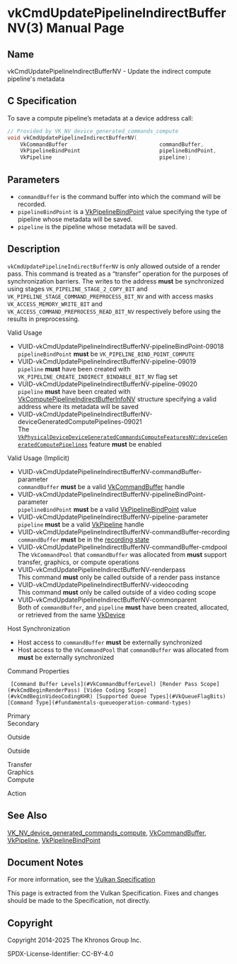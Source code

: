 # vkCmdUpdatePipelineIndirectBufferNV(3) Manual Page

## Name

vkCmdUpdatePipelineIndirectBufferNV - Update the indirect compute pipeline's metadata



## [](#_c_specification)C Specification

To save a compute pipeline’s metadata at a device address call:

```c++
// Provided by VK_NV_device_generated_commands_compute
void vkCmdUpdatePipelineIndirectBufferNV(
    VkCommandBuffer                             commandBuffer,
    VkPipelineBindPoint                         pipelineBindPoint,
    VkPipeline                                  pipeline);
```

## [](#_parameters)Parameters

- `commandBuffer` is the command buffer into which the command will be recorded.
- `pipelineBindPoint` is a [VkPipelineBindPoint](https://registry.khronos.org/vulkan/specs/latest/man/html/VkPipelineBindPoint.html) value specifying the type of pipeline whose metadata will be saved.
- `pipeline` is the pipeline whose metadata will be saved.

## [](#_description)Description

`vkCmdUpdatePipelineIndirectBufferNV` is only allowed outside of a render pass. This command is treated as a “transfer” operation for the purposes of synchronization barriers. The writes to the address **must** be synchronized using stages `VK_PIPELINE_STAGE_2_COPY_BIT` and `VK_PIPELINE_STAGE_COMMAND_PREPROCESS_BIT_NV` and with access masks `VK_ACCESS_MEMORY_WRITE_BIT` and `VK_ACCESS_COMMAND_PREPROCESS_READ_BIT_NV` respectively before using the results in preprocessing.

Valid Usage

- [](#VUID-vkCmdUpdatePipelineIndirectBufferNV-pipelineBindPoint-09018)VUID-vkCmdUpdatePipelineIndirectBufferNV-pipelineBindPoint-09018  
  `pipelineBindPoint` **must** be `VK_PIPELINE_BIND_POINT_COMPUTE`
- [](#VUID-vkCmdUpdatePipelineIndirectBufferNV-pipeline-09019)VUID-vkCmdUpdatePipelineIndirectBufferNV-pipeline-09019  
  `pipeline` **must** have been created with `VK_PIPELINE_CREATE_INDIRECT_BINDABLE_BIT_NV` flag set
- [](#VUID-vkCmdUpdatePipelineIndirectBufferNV-pipeline-09020)VUID-vkCmdUpdatePipelineIndirectBufferNV-pipeline-09020  
  `pipeline` **must** have been created with [VkComputePipelineIndirectBufferInfoNV](https://registry.khronos.org/vulkan/specs/latest/man/html/VkComputePipelineIndirectBufferInfoNV.html) structure specifying a valid address where its metadata will be saved
- [](#VUID-vkCmdUpdatePipelineIndirectBufferNV-deviceGeneratedComputePipelines-09021)VUID-vkCmdUpdatePipelineIndirectBufferNV-deviceGeneratedComputePipelines-09021  
  The [`VkPhysicalDeviceDeviceGeneratedCommandsComputeFeaturesNV`::`deviceGeneratedComputePipelines`](https://registry.khronos.org/vulkan/specs/latest/html/vkspec.html#features-deviceGeneratedComputePipelines) feature **must** be enabled

Valid Usage (Implicit)

- [](#VUID-vkCmdUpdatePipelineIndirectBufferNV-commandBuffer-parameter)VUID-vkCmdUpdatePipelineIndirectBufferNV-commandBuffer-parameter  
  `commandBuffer` **must** be a valid [VkCommandBuffer](https://registry.khronos.org/vulkan/specs/latest/man/html/VkCommandBuffer.html) handle
- [](#VUID-vkCmdUpdatePipelineIndirectBufferNV-pipelineBindPoint-parameter)VUID-vkCmdUpdatePipelineIndirectBufferNV-pipelineBindPoint-parameter  
  `pipelineBindPoint` **must** be a valid [VkPipelineBindPoint](https://registry.khronos.org/vulkan/specs/latest/man/html/VkPipelineBindPoint.html) value
- [](#VUID-vkCmdUpdatePipelineIndirectBufferNV-pipeline-parameter)VUID-vkCmdUpdatePipelineIndirectBufferNV-pipeline-parameter  
  `pipeline` **must** be a valid [VkPipeline](https://registry.khronos.org/vulkan/specs/latest/man/html/VkPipeline.html) handle
- [](#VUID-vkCmdUpdatePipelineIndirectBufferNV-commandBuffer-recording)VUID-vkCmdUpdatePipelineIndirectBufferNV-commandBuffer-recording  
  `commandBuffer` **must** be in the [recording state](#commandbuffers-lifecycle)
- [](#VUID-vkCmdUpdatePipelineIndirectBufferNV-commandBuffer-cmdpool)VUID-vkCmdUpdatePipelineIndirectBufferNV-commandBuffer-cmdpool  
  The `VkCommandPool` that `commandBuffer` was allocated from **must** support transfer, graphics, or compute operations
- [](#VUID-vkCmdUpdatePipelineIndirectBufferNV-renderpass)VUID-vkCmdUpdatePipelineIndirectBufferNV-renderpass  
  This command **must** only be called outside of a render pass instance
- [](#VUID-vkCmdUpdatePipelineIndirectBufferNV-videocoding)VUID-vkCmdUpdatePipelineIndirectBufferNV-videocoding  
  This command **must** only be called outside of a video coding scope
- [](#VUID-vkCmdUpdatePipelineIndirectBufferNV-commonparent)VUID-vkCmdUpdatePipelineIndirectBufferNV-commonparent  
  Both of `commandBuffer`, and `pipeline` **must** have been created, allocated, or retrieved from the same [VkDevice](https://registry.khronos.org/vulkan/specs/latest/man/html/VkDevice.html)

Host Synchronization

- Host access to `commandBuffer` **must** be externally synchronized
- Host access to the `VkCommandPool` that `commandBuffer` was allocated from **must** be externally synchronized

Command Properties

     [Command Buffer Levels](#VkCommandBufferLevel) [Render Pass Scope](#vkCmdBeginRenderPass) [Video Coding Scope](#vkCmdBeginVideoCodingKHR) [Supported Queue Types](#VkQueueFlagBits) [Command Type](#fundamentals-queueoperation-command-types)

Primary  
Secondary

Outside

Outside

Transfer  
Graphics  
Compute

Action

## [](#_see_also)See Also

[VK\_NV\_device\_generated\_commands\_compute](https://registry.khronos.org/vulkan/specs/latest/man/html/VK_NV_device_generated_commands_compute.html), [VkCommandBuffer](https://registry.khronos.org/vulkan/specs/latest/man/html/VkCommandBuffer.html), [VkPipeline](https://registry.khronos.org/vulkan/specs/latest/man/html/VkPipeline.html), [VkPipelineBindPoint](https://registry.khronos.org/vulkan/specs/latest/man/html/VkPipelineBindPoint.html)

## [](#_document_notes)Document Notes

For more information, see the [Vulkan Specification](https://registry.khronos.org/vulkan/specs/latest/html/vkspec.html#vkCmdUpdatePipelineIndirectBufferNV)

This page is extracted from the Vulkan Specification. Fixes and changes should be made to the Specification, not directly.

## [](#_copyright)Copyright

Copyright 2014-2025 The Khronos Group Inc.

SPDX-License-Identifier: CC-BY-4.0